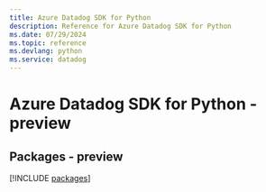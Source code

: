 ```yaml
---
title: Azure Datadog SDK for Python
description: Reference for Azure Datadog SDK for Python
ms.date: 07/29/2024
ms.topic: reference
ms.devlang: python
ms.service: datadog
---
```

# Azure Datadog SDK for Python - preview
## Packages - preview
[!INCLUDE [packages](datadog-index.md)]